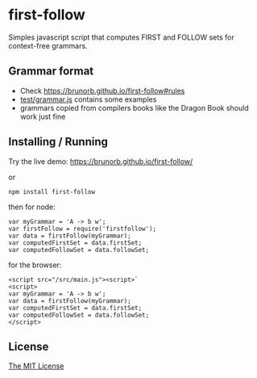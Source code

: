 # first-follow

Simples javascript script that computes FIRST and FOLLOW sets for context-free grammars.

## Grammar format

 - Check https://brunorb.github.io/first-follow#rules
 - [test/grammar.js](test/grammar.js) contains some examples
 - grammars copied from compilers books like the Dragon Book should work just fine

## Installing / Running

Try the live demo: https://brunorb.github.io/first-follow/

or

`npm install first-follow`

then for node:


    var myGrammar = 'A -> b w';
    var firstFollow = require('firstfollow');
    var data = firstFollow(myGrammar);
    var computedFirstSet = data.firstSet;
    var computedFollowSet = data.followSet;

for the browser:

    <script src="/src/main.js"><script>`
    <script>
    var myGrammar = 'A -> b w';
    var data = firstFollow(myGrammar);
    var computedFirstSet = data.firstSet;
    var computedFollowSet = data.followSet;
    </script>

## License

[The MIT License](LICENSE.md)
